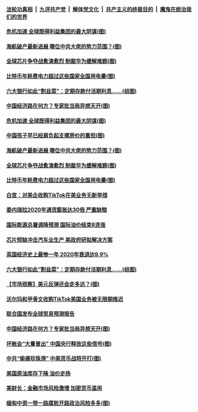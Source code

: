 

####  [法轮功真相](../../../../basic/blob/master/README.md?t=02132031) &nbsp;|&nbsp; [九评共产党](../../../../9ping.md/blob/master/README.md?t=02132031) &nbsp;|&nbsp; [解体党文化](../../../../jtdwh.md/blob/master/README.md?t=02132031)  &nbsp;|&nbsp; [共产主义的终极目的](../../../../gczydzjmd.md/blob/master/README.md?t=02132031) &nbsp;|&nbsp; [魔鬼在统治我们的世界](../../../../mgztzwmdsj.md/blob/master/README.md?t=02132031) 

#### [危机加速 全球既得利益集团的最大阴谋(图)](../pages/p5/962330.md?t=02132031) 

#### [海航破产最新进展 哪位中共大佬的势力范围？(图)](../pages/p5/962322.md?t=02132031) 

#### [全球芯片争夺战愈演愈烈 制裁华为缓解难题(图)](../pages/p5/962308.md?t=02132031) 

#### [比特币年耗费电力超过这些国家全国用电量(图)](../pages/p5/962304.md?t=02132031) 

#### [六大银行如此“割韭菜”：定期存款付活期利息……(组图)](../pages/p5/962268.md?t=02132031) 

#### [中国经济路在何方？专家批当局异想天开(图)](../pages/p5/962241.md?t=02132031) 

#### [危机加速 全球既得利益集团的最大阴谋(图)](../pages/p5/962330.md?t=02132031) 

#### [中国孩子早已经肩负起支撑房价的重担(图)](../pages/p5/962329.md?t=02132031) 

#### [海航破产最新进展 哪位中共大佬的势力范围？(图)](../pages/p5/962322.md?t=02132031) 

#### [全球芯片争夺战愈演愈烈 制裁华为缓解难题(图)](../pages/p5/962308.md?t=02132031) 

#### [比特币年耗费电力超过这些国家全国用电量(图)](../pages/p5/962304.md?t=02132031) 

#### [白宫：对美企收购TikTok在美业务无新举措](../pages/p5/962301.md?t=02132031) 

#### [委内瑞拉2020年通货膨胀达30倍 严重缺粮](../pages/p5/962299.md?t=02132031) 

#### [国际能源总署调降预测 国际油价结束8连涨](../pages/p5/962297.md?t=02132031) 

#### [芯片短缺冲击汽车业生产 美政府研拟解决方案](../pages/p5/962296.md?t=02132031) 

#### [英国经济史上最惨一年 2020年衰退达9.9%](../pages/p5/962293.md?t=02132031) 

#### [六大银行如此“割韭菜”：定期存款付活期利息……(组图)](../pages/p5/962268.md?t=02132031) 

#### [【市场观察】美元反弹还会走多远？(图)](../pages/p5/962266.md?t=02132031) 

#### [沃尔玛和甲骨文收购TikTok美国业务被无限期推迟](../pages/p5/962245.md?t=02132031) 

#### [联合国发布全球贸易预测报告](../pages/p5/962243.md?t=02132031) 

#### [中国经济路在何方？专家批当局异想天开(图)](../pages/p5/962241.md?t=02132031) 

#### [坏账会“大量冒出” 中国央行释放这些信号(图)](../pages/p5/962238.md?t=02132031) 

#### [中共“偷袭珍珠港” 中美货币战将开打(图)](../pages/p5/962216.md?t=02132031) 

#### [美国原油库存下降 油价走扬](../pages/p5/962218.md?t=02132031) 

#### [美财长：金融市场风险激增 加密货币滥用](../pages/p5/962217.md?t=02132031) 

#### [缅甸中资一带一路腐败开路政治风险多多(图)](../pages/p5/962154.md?t=02132031) 

